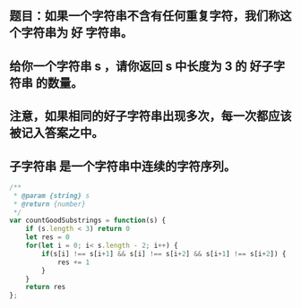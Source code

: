 ## 题目：如果一个字符串不含有任何重复字符，我们称这个字符串为 好 字符串。
## 给你一个字符串 s ，请你返回 s 中长度为 3 的 好子字符串 的数量。
## 注意，如果相同的好子字符串出现多次，每一次都应该被记入答案之中。
## 子字符串 是一个字符串中连续的字符序列。

```js
/**
 * @param {string} s
 * @return {number}
 */
var countGoodSubstrings = function(s) {
    if (s.length < 3) return 0
    let res = 0
    for(let i = 0; i< s.length - 2; i++) {
        if(s[i] !== s[i+1] && s[i] !== s[i+2] && s[i+1] !== s[i+2]) {
            res += 1
        }
    }
    return res
};
```